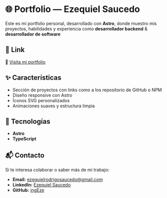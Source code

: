 # 🌐 Portfolio — Ezequiel Saucedo

Este es mi portfolio personal, desarrollado con **Astro**, donde muestro mis proyectos, habilidades y experiencia como **desarrollador backend** & **desarrollador de software**

## 🚀 Link

🔗 [Visita mi portfolio](https://portfolio-nine-sandy-13.vercel.app)

## ✨ Características

- Sección de proyectos con links como a los repositorio de GitHub o NPM
- Diseño responsive con Astro
- Íconos SVG personalizados
- Animaciones suaves y estructura limpia

## 🧠 Tecnologías

- **Astro**
- **TypeScript**

## 📬 Contacto

Si te interesa colaborar o saber más de mi trabajo:

- **Email:** [ezequielrodrigosaucedo@gmail.com](mailto:ezequielrodrigosaucedo@gmail.com)
- **LinkedIn:** [Ezequiel Saucedo](www.linkedin.com/in/ezequiel-rodrigo-saucedo-50451a294)  
- **GitHub:** [ingEze](https://github.com/ingEze)
